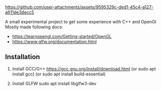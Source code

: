 https://github.com/user-attachments/assets/9595329c-ded1-45c4-a127-a611de3decc5

A small experimental project to get some experience with C++ and OpenGl
Mostly made following docs: 
- https://learnopengl.com/Getting-started/OpenGL
- https://www.glfw.org/documentation.html

## Installation
1. Install GCC/G++ https://gcc.gnu.org/install/download.html (or sudo apt install gcc) (or sudo apt install build-essential)

2. Install GLFW sudo apt install libglfw3-dev

